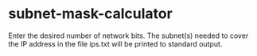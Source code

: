 # subnet-mask-calculator

Enter the desired number of network bits. The subnet(s) needed to cover the IP address in the file ips.txt will be printed to standard output.
